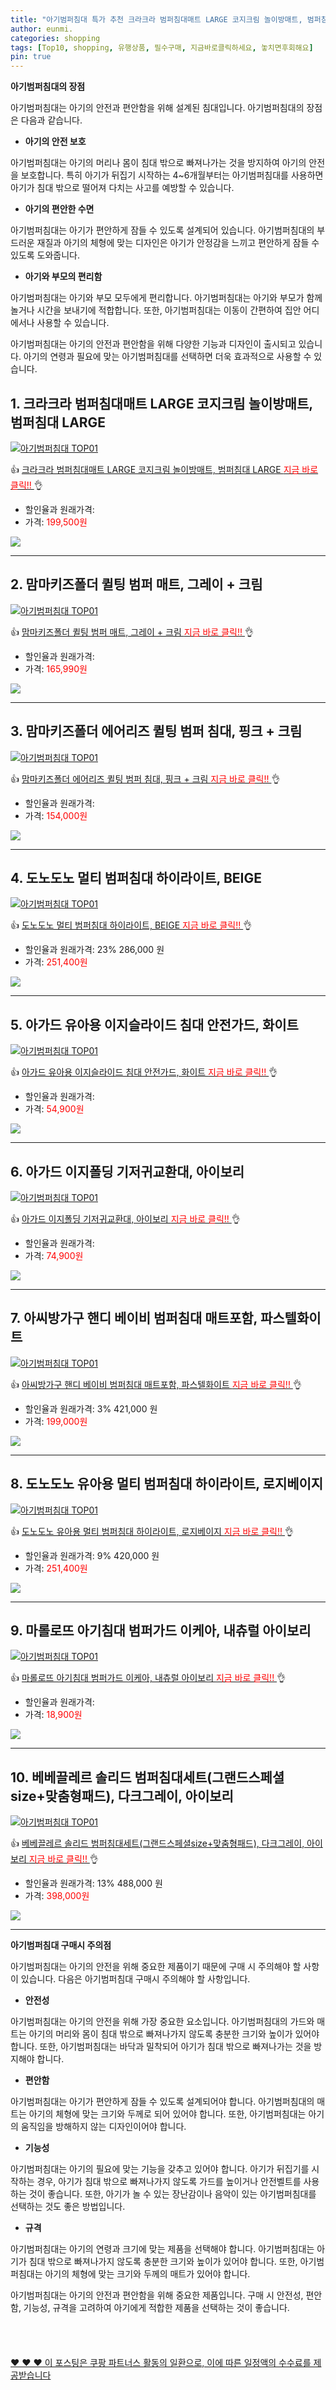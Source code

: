 ```yaml
---
title: "아기범퍼침대 특가 추천 크라크라 범퍼침대매트 LARGE 코지크림 놀이방매트, 범퍼침대 LARGE 비교 장점"
author: eunmi.
categories: shopping
tags: [Top10, shopping, 유행상품, 필수구매, 지금바로클릭하세요, 놓치면후회해요]
pin: true
---
```

**아기범퍼침대의 장점**

아기범퍼침대는 아기의 안전과 편안함을 위해 설계된 침대입니다. 아기범퍼침대의 장점은 다음과 같습니다.

* **아기의 안전 보호**

아기범퍼침대는 아기의 머리나 몸이 침대 밖으로 빠져나가는 것을 방지하여 아기의 안전을 보호합니다. 특히 아기가 뒤집기 시작하는 4~6개월부터는 아기범퍼침대를 사용하면 아기가 침대 밖으로 떨어져 다치는 사고를 예방할 수 있습니다.

* **아기의 편안한 수면**

아기범퍼침대는 아기가 편안하게 잠들 수 있도록 설계되어 있습니다. 아기범퍼침대의 부드러운 재질과 아기의 체형에 맞는 디자인은 아기가 안정감을 느끼고 편안하게 잠들 수 있도록 도와줍니다.

* **아기와 부모의 편리함**

아기범퍼침대는 아기와 부모 모두에게 편리합니다. 아기범퍼침대는 아기와 부모가 함께 놀거나 시간을 보내기에 적합합니다. 또한, 아기범퍼침대는 이동이 간편하여 집안 어디에서나 사용할 수 있습니다.

아기범퍼침대는 아기의 안전과 편안함을 위해 다양한 기능과 디자인이 출시되고 있습니다. 아기의 연령과 필요에 맞는 아기범퍼침대를 선택하면 더욱 효과적으로 사용할 수 있습니다.

   

## 1. 크라크라 범퍼침대매트 LARGE 코지크림 놀이방매트, 범퍼침대 LARGE

[![아기범퍼침대 TOP01](https://thumbnail6.coupangcdn.com/thumbnails/remote/230x230ex/image/vendor_inventory/a752/271d42460c5f6ad721f820e7dcf97031e0d91551bead3b9d358cb7f59e55.jpg)](https://link.coupang.com/re/AFFSDP?lptag=AF3617701&subid=GithubCoopas&pageKey=7533910176&traceid=V0-153&itemId=19788856321&vendorItemId=75360846521)


👍 [크라크라 범퍼침대매트 LARGE 코지크림 놀이방매트, 범퍼침대 LARGE <font color=red> 지금 바로 클릭!! </font> ](https://link.coupang.com/re/AFFSDP?lptag=AF3617701&subid=GithubCoopas&pageKey=7533910176&traceid=V0-153&itemId=19788856321&vendorItemId=75360846521) 👌 


- 할인율과 원래가격: 
- 가격: <span style='color:red'>199,500원</span>

[![](/discount_price.png)](https://link.coupang.com/re/AFFSDP?lptag=AF3617701&subid=GithubCoopas&pageKey=7533910176&traceid=V0-153&itemId=19788856321&vendorItemId=75360846521)

---


   

## 2. 맘마키즈폴더 퀼팅 범퍼 매트, 그레이 + 크림

[![아기범퍼침대 TOP01](https://thumbnail7.coupangcdn.com/thumbnails/remote/230x230ex/image/retail/images/6567015853800-9b4af8e4-6c93-4ac4-a84e-de1078f7ead0.jpg)](https://link.coupang.com/re/AFFSDP?lptag=AF3617701&subid=GithubCoopas&pageKey=141386227&traceid=V0-153&itemId=417817935&vendorItemId=4026583199)


👍 [맘마키즈폴더 퀼팅 범퍼 매트, 그레이 + 크림 <font color=red> 지금 바로 클릭!! </font> ](https://link.coupang.com/re/AFFSDP?lptag=AF3617701&subid=GithubCoopas&pageKey=141386227&traceid=V0-153&itemId=417817935&vendorItemId=4026583199) 👌 


- 할인율과 원래가격: 
- 가격: <span style='color:red'>165,990원</span>

[![](/discount_price.png)](https://link.coupang.com/re/AFFSDP?lptag=AF3617701&subid=GithubCoopas&pageKey=141386227&traceid=V0-153&itemId=417817935&vendorItemId=4026583199)

---


   

## 3. 맘마키즈폴더 에어리즈 퀼팅 범퍼 침대, 핑크 + 크림

[![아기범퍼침대 TOP01](https://thumbnail9.coupangcdn.com/thumbnails/remote/230x230ex/image/retail/images/1116651575518676-fcb96dfe-f0ec-4173-92fa-127ca3c4515b.png)](https://link.coupang.com/re/AFFSDP?lptag=AF3617701&subid=GithubCoopas&pageKey=141386227&traceid=V0-153&itemId=411729870&vendorItemId=4009746503)


👍 [맘마키즈폴더 에어리즈 퀼팅 범퍼 침대, 핑크 + 크림 <font color=red> 지금 바로 클릭!! </font> ](https://link.coupang.com/re/AFFSDP?lptag=AF3617701&subid=GithubCoopas&pageKey=141386227&traceid=V0-153&itemId=411729870&vendorItemId=4009746503) 👌 


- 할인율과 원래가격: 
- 가격: <span style='color:red'>154,000원</span>

[![](/discount_price.png)](https://link.coupang.com/re/AFFSDP?lptag=AF3617701&subid=GithubCoopas&pageKey=141386227&traceid=V0-153&itemId=411729870&vendorItemId=4009746503)

---


   

## 4. 도노도노 멀티 범퍼침대 하이라이트, BEIGE

[![아기범퍼침대 TOP01](https://thumbnail8.coupangcdn.com/thumbnails/remote/230x230ex/image/retail/images/7788859515600059-901ec951-e82e-460f-b65f-0456b17e70f7.jpg)](https://link.coupang.com/re/AFFSDP?lptag=AF3617701&subid=GithubCoopas&pageKey=6056486748&traceid=V0-153&itemId=11119816507&vendorItemId=78398538564)


👍 [도노도노 멀티 범퍼침대 하이라이트, BEIGE <font color=red> 지금 바로 클릭!! </font> ](https://link.coupang.com/re/AFFSDP?lptag=AF3617701&subid=GithubCoopas&pageKey=6056486748&traceid=V0-153&itemId=11119816507&vendorItemId=78398538564) 👌 


- 할인율과 원래가격: 23%  286,000   원
- 가격: <span style='color:red'>251,400원</span>

[![](/discount_price.png)](https://link.coupang.com/re/AFFSDP?lptag=AF3617701&subid=GithubCoopas&pageKey=6056486748&traceid=V0-153&itemId=11119816507&vendorItemId=78398538564)

---


   

## 5. 아가드 유아용 이지슬라이드 침대 안전가드, 화이트

[![아기범퍼침대 TOP01](https://thumbnail7.coupangcdn.com/thumbnails/remote/230x230ex/image/rs_quotation_api/tci6qlyn/f08cc412c5c3482e9cfb2474fd5fb9da.jpg)](https://link.coupang.com/re/AFFSDP?lptag=AF3617701&subid=GithubCoopas&pageKey=7166621012&traceid=V0-153&itemId=18046319937&vendorItemId=85200535664)


👍 [아가드 유아용 이지슬라이드 침대 안전가드, 화이트 <font color=red> 지금 바로 클릭!! </font> ](https://link.coupang.com/re/AFFSDP?lptag=AF3617701&subid=GithubCoopas&pageKey=7166621012&traceid=V0-153&itemId=18046319937&vendorItemId=85200535664) 👌 


- 할인율과 원래가격: 
- 가격: <span style='color:red'>54,900원</span>

[![](/discount_price.png)](https://link.coupang.com/re/AFFSDP?lptag=AF3617701&subid=GithubCoopas&pageKey=7166621012&traceid=V0-153&itemId=18046319937&vendorItemId=85200535664)

---


   

## 6. 아가드 이지폴딩 기저귀교환대, 아이보리

[![아기범퍼침대 TOP01](https://thumbnail7.coupangcdn.com/thumbnails/remote/230x230ex/image/retail/images/4904775088962823-bd4d41a1-5700-4a7f-9692-8f3f8a0152d2.jpg)](https://link.coupang.com/re/AFFSDP?lptag=AF3617701&subid=GithubCoopas&pageKey=7276503239&traceid=V0-153&itemId=18568985257&vendorItemId=85706201701)


👍 [아가드 이지폴딩 기저귀교환대, 아이보리 <font color=red> 지금 바로 클릭!! </font> ](https://link.coupang.com/re/AFFSDP?lptag=AF3617701&subid=GithubCoopas&pageKey=7276503239&traceid=V0-153&itemId=18568985257&vendorItemId=85706201701) 👌 


- 할인율과 원래가격: 
- 가격: <span style='color:red'>74,900원</span>

[![](/discount_price.png)](https://link.coupang.com/re/AFFSDP?lptag=AF3617701&subid=GithubCoopas&pageKey=7276503239&traceid=V0-153&itemId=18568985257&vendorItemId=85706201701)

---


   

## 7. 아씨방가구 핸디 베이비 범퍼침대 매트포함, 파스텔화이트

[![아기범퍼침대 TOP01](https://thumbnail10.coupangcdn.com/thumbnails/remote/230x230ex/image/vendor_inventory/976b/a74b2ea63f1d7e30ca6a95bb7bb6b5f2403dc6344d12539e718f0899e46c.jpg)](https://link.coupang.com/re/AFFSDP?lptag=AF3617701&subid=GithubCoopas&pageKey=7063663148&traceid=V0-153&itemId=17521704811&vendorItemId=84688838992)


👍 [아씨방가구 핸디 베이비 범퍼침대 매트포함, 파스텔화이트 <font color=red> 지금 바로 클릭!! </font> ](https://link.coupang.com/re/AFFSDP?lptag=AF3617701&subid=GithubCoopas&pageKey=7063663148&traceid=V0-153&itemId=17521704811&vendorItemId=84688838992) 👌 


- 할인율과 원래가격: 3%  421,000   원
- 가격: <span style='color:red'>199,000원</span>

[![](/discount_price.png)](https://link.coupang.com/re/AFFSDP?lptag=AF3617701&subid=GithubCoopas&pageKey=7063663148&traceid=V0-153&itemId=17521704811&vendorItemId=84688838992)

---


   

## 8. 도노도노 유아용 멀티 범퍼침대 하이라이트, 로지베이지

[![아기범퍼침대 TOP01](https://thumbnail8.coupangcdn.com/thumbnails/remote/230x230ex/image/retail/images/2023/04/07/15/1/57954aaf-b120-4e89-b0cb-7c7a470773b3.jpg)](https://link.coupang.com/re/AFFSDP?lptag=AF3617701&subid=GithubCoopas&pageKey=6056486748&traceid=V0-153&itemId=18448074779&vendorItemId=85588935459)


👍 [도노도노 유아용 멀티 범퍼침대 하이라이트, 로지베이지 <font color=red> 지금 바로 클릭!! </font> ](https://link.coupang.com/re/AFFSDP?lptag=AF3617701&subid=GithubCoopas&pageKey=6056486748&traceid=V0-153&itemId=18448074779&vendorItemId=85588935459) 👌 


- 할인율과 원래가격: 9%  420,000   원
- 가격: <span style='color:red'>251,400원</span>

[![](/discount_price.png)](https://link.coupang.com/re/AFFSDP?lptag=AF3617701&subid=GithubCoopas&pageKey=6056486748&traceid=V0-153&itemId=18448074779&vendorItemId=85588935459)

---


   

## 9. 마롤로뜨 아기침대 범퍼가드 이케아, 내츄럴 아이보리

[![아기범퍼침대 TOP01](https://thumbnail9.coupangcdn.com/thumbnails/remote/230x230ex/image/rs_quotation_api/4wyjzebj/defee32aeb9d4f9182ca01e2ebcf7ae8.jpg)](https://link.coupang.com/re/AFFSDP?lptag=AF3617701&subid=GithubCoopas&pageKey=7027522130&traceid=V0-153&itemId=17331774745&vendorItemId=85390620021)


👍 [마롤로뜨 아기침대 범퍼가드 이케아, 내츄럴 아이보리 <font color=red> 지금 바로 클릭!! </font> ](https://link.coupang.com/re/AFFSDP?lptag=AF3617701&subid=GithubCoopas&pageKey=7027522130&traceid=V0-153&itemId=17331774745&vendorItemId=85390620021) 👌 


- 할인율과 원래가격: 
- 가격: <span style='color:red'>18,900원</span>

[![](/discount_price.png)](https://link.coupang.com/re/AFFSDP?lptag=AF3617701&subid=GithubCoopas&pageKey=7027522130&traceid=V0-153&itemId=17331774745&vendorItemId=85390620021)

---


   

## 10. 베베끌레르 솔리드 범퍼침대세트(그랜드스페셜size+맞춤형패드), 다크그레이, 아이보리

[![아기범퍼침대 TOP01](https://thumbnail6.coupangcdn.com/thumbnails/remote/230x230ex/image/vendor_inventory/1596/da6757d5f20c0369c56f18c80bc7e4fd08c52da2e2004f7e8104f82600cf.jpg)](https://link.coupang.com/re/AFFSDP?lptag=AF3617701&subid=GithubCoopas&pageKey=4400645226&traceid=V0-153&itemId=5226754697&vendorItemId=72535835941)


👍 [베베끌레르 솔리드 범퍼침대세트(그랜드스페셜size+맞춤형패드), 다크그레이, 아이보리 <font color=red> 지금 바로 클릭!! </font> ](https://link.coupang.com/re/AFFSDP?lptag=AF3617701&subid=GithubCoopas&pageKey=4400645226&traceid=V0-153&itemId=5226754697&vendorItemId=72535835941) 👌 


- 할인율과 원래가격: 13%  488,000   원
- 가격: <span style='color:red'>398,000원</span>

[![](/discount_price.png)](https://link.coupang.com/re/AFFSDP?lptag=AF3617701&subid=GithubCoopas&pageKey=4400645226&traceid=V0-153&itemId=5226754697&vendorItemId=72535835941)

---
**아기범퍼침대 구매시 주의점**

아기범퍼침대는 아기의 안전을 위해 중요한 제품이기 때문에 구매 시 주의해야 할 사항이 있습니다. 다음은 아기범퍼침대 구매시 주의해야 할 사항입니다.

* **안전성**

아기범퍼침대는 아기의 안전을 위해 가장 중요한 요소입니다. 아기범퍼침대의 가드와 매트는 아기의 머리와 몸이 침대 밖으로 빠져나가지 않도록 충분한 크기와 높이가 있어야 합니다. 또한, 아기범퍼침대는 바닥과 밀착되어 아기가 침대 밖으로 빠져나가는 것을 방지해야 합니다.

* **편안함**

아기범퍼침대는 아기가 편안하게 잠들 수 있도록 설계되어야 합니다. 아기범퍼침대의 매트는 아기의 체형에 맞는 크기와 두께로 되어 있어야 합니다. 또한, 아기범퍼침대는 아기의 움직임을 방해하지 않는 디자인이어야 합니다.

* **기능성**

아기범퍼침대는 아기의 필요에 맞는 기능을 갖추고 있어야 합니다. 아기가 뒤집기를 시작하는 경우, 아기가 침대 밖으로 빠져나가지 않도록 가드를 높이거나 안전벨트를 사용하는 것이 좋습니다. 또한, 아기가 놀 수 있는 장난감이나 음악이 있는 아기범퍼침대를 선택하는 것도 좋은 방법입니다.

* **규격**

아기범퍼침대는 아기의 연령과 크기에 맞는 제품을 선택해야 합니다. 아기범퍼침대는 아기가 침대 밖으로 빠져나가지 않도록 충분한 크기와 높이가 있어야 합니다. 또한, 아기범퍼침대는 아기의 체형에 맞는 크기와 두께의 매트가 있어야 합니다.

아기범퍼침대는 아기의 안전과 편안함을 위해 중요한 제품입니다. 구매 시 안전성, 편안함, 기능성, 규격을 고려하여 아기에게 적합한 제품을 선택하는 것이 좋습니다.<br><br><br><br><br> [ ❤ ❤ ❤ 이 포스팅은 쿠팡 파트너스 활동의 일환으로, 이에 따른 일정액의 수수료를 제공받습니다](https://link.coupang.com/a/bcEFyh)
